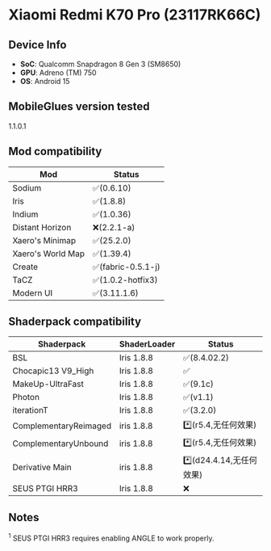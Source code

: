 <!-- markdownlint-disable MD033 -->

# Xiaomi Redmi K70 Pro (23117RK66C)

## Device Info

- **SoC**: Qualcomm Snapdragon 8 Gen 3 (SM8650)
- **GPU**: Adreno (TM) 750
- **OS**: Android 15

## MobileGlues version tested

1.1.0.1

## Mod compatibility

| **Mod**           | **Status**         |
| ----------------- | ------------------ |
| Sodium            | ✅(0.6.10)         |
| Iris              | ✅(1.8.8)          |
| Indium            | ✅(1.0.36)         |
| Distant Horizon   | ❌(2.2.1-a)        |
| Xaero's Minimap   | ✅(25.2.0)         |
| Xaero's World Map | ✅(1.39.4)         |
| Create            | ✅(fabric-0.5.1-j) |
| TaCZ              | ✅(1.0.2-hotfix3)  |
| Modern UI         | ✅(3.11.1.6)       |

## Shaderpack compatibility

| **Shaderpack**        | **ShaderLoader** | **Status**               |
| --------------------- | ---------------- | ------------------------ |
| BSL                   | Iris 1.8.8       | ✅(8.4.02.2)             |
| Chocapic13 V9_High    | Iris 1.8.8       | ✅                       |
| MakeUp-UltraFast      | Iris 1.8.8       | ✅(9.1c)                 |
| Photon                | Iris 1.8.8       | ✅(v1.1)                 |
| iterationT            | Iris 1.8.8       | ✅(3.2.0)                |
| ComplementaryReimaged | iris 1.8.8       | \*️⃣(r5.4,无任何效果)     |
| ComplementaryUnbound  | iris 1.8.8       | \*️⃣(r5.4,无任何效果)     |
| Derivative Main       | iris 1.8.8       | \*️⃣(d24.4.14,无任何效果) |
| SEUS PTGI HRR3        | Iris 1.8.8       | ❌                       |

## Notes

<sup>1</sup> SEUS PTGI HRR3 requires enabling ANGLE to work properly.
